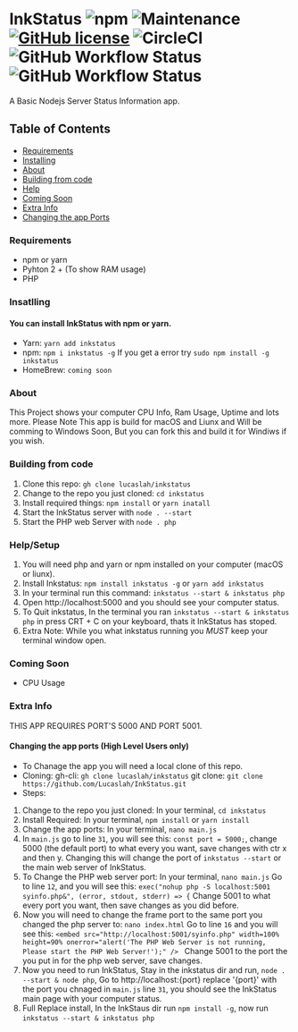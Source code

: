 # InkStatus ![npm](https://img.shields.io/npm/v/inkstatus) ![Maintenance](https://img.shields.io/maintenance/yes/2020) [![GitHub license](https://img.shields.io/github/license/Lucaslah/InkStatus)](https://github.com/Lucaslah/InkStatus/blob/master/LICENSE) ![CircleCI](https://img.shields.io/circleci/build/gh/Lucaslah/InkStatus/master?token=89c94f330b233ec43aa4793bf0d8a63bc2489bb9) ![GitHub Workflow Status](https://img.shields.io/github/workflow/status/lucaslah/inkstatus/Manual%20Test%20macOS?label=macOS%20Build) ![GitHub Workflow Status](https://img.shields.io/github/workflow/status/lucaslah/inkstatus/Manual%20Test%20Ubuntu?label=Ubuntu%20Build)
A Basic Nodejs Server Status Information app.

## Table of Contents
- [Requirements](#requirements)
- [Installing](#Insatlling)
- [About](#about)
- [Building from code](#Building-from-code)
- [Help](#help/setup)
- [Coming Soon](#coming-soon)
- [Extra Info](#extra-info)
- [Changing the app Ports](#changing-the-app-ports-high-level-users-only)

### Requirements
- npm or yarn
- Pyhton 2 + (To show RAM usage)
- PHP 

### Insatlling
#### You can install InkStatus with npm or yarn.
- Yarn: `yarn add inkstatus` 
- npm: `npm i inkstatus -g` If you get a error try `sudo npm install -g inkstatus`
- HomeBrew: `coming soon`
### About
This Project shows your computer CPU Info, Ram Usage, Uptime and lots more.
Please Note This app is build for macOS and Liunx and Will be comming to Windows Soon, But you can fork this and build it for Windiws if you wish.


### Building from code
1. Clone this repo: `gh clone lucaslah/inkstatus`
2. Change to the repo you just cloned: `cd inkstatus`
3. Install required things: `npm install` or `yarn inatall`
4. Start the InkStatus server with `node . --start`
5. Start the PHP web Server with `node . php`

### Help/Setup
1. You will need php and yarn or npm installed on your computer (macOS or liunx).
2. Install Inkstatus: `npm install inkstatus -g` or `yarn add inkstatus`
3. In your terminal run this command: `inkstatus --start & inkstatus php` 
4. Open http://localhost:5000 and you should see your computer status.
5. To Quit inkstatus, In the terminal you ran `inkstatus --start & inkstatus php` in press CRT + C on your keyboard, thats it InkStatus has stoped.
6.  Extra Note: While you what inkstatus running you *MUST* keep your terminal window open.

### Coming Soon
- CPU Usage

### Extra Info
THIS APP REQUIRES PORT'S 5000 AND PORT 5001.

#### Changing the app ports (High Level Users only)
- To Chanage the app you will need a local clone of this repo.
- Cloning: gh-cli: `gh clone lucaslah/inkstatus` git clone: `git clone https://github.com/Lucaslah/InkStatus.git`
- Steps:
1. Change to the repo you just cloned: In your terminal, `cd inkstatus`
2. Install Required: In your terminal, `npm install` or `yarn install`
3. Change the app ports: In your terminal, `nano main.js`
4. In `main.js` go to line `31`, you will see this: `const port = 5000;`, change 5000 (the default port) to what every you want, save changes with ctr x and then y. Changing this will change the port of `inkstatus --start` or the main web server of InkStatus.
5. To Change the PHP web server port: In your terminal, `nano main.js` Go to line `12`, and you will see this: `exec("nohup php -S localhost:5001 syinfo.php&", (error, stdout, stderr) => {` Change 5001 to what every port you want, then save changes as you did before.
6. Now you will need to change the frame port to the same port you changed the php server to: `nano index.html` Go to line `16` and you will see this: `<embed src="http://localhost:5001/syinfo.php" width=100% height=90% onerror="alert('The PHP Web Server is not running, Please start the PHP Web Server!');" /> ` Change 5001 to the port the you put in for the php web server, save changes.
7. Now you need to run InkStatus, Stay in the inkstatus dir and run, `node . --start & node php`, Go to http://localhost:{port} replace '{port}' with the port you chnaged in `main.js` line `31`, you should see the InkStatus main page with your computer status.
8. Full Replace install, In the InkStaus dir run `npm install -g`, now run `inkstatus --start & inkstatus php`
